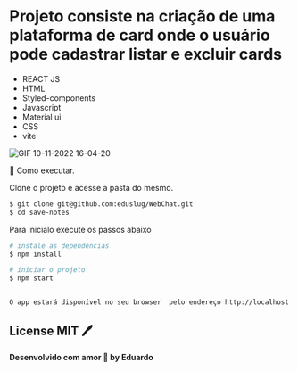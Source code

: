 # Projeto consiste na criação de uma plataforma de card onde o usuário pode cadastrar listar e excluir cards

- REACT JS
- HTML
- Styled-components
- Javascript
- Material ui
- CSS
- vite

![GIF 10-11-2022 16-04-20](https://user-images.githubusercontent.com/38886580/201185017-addf161d-d9f8-4066-929c-41fd7714d26c.gif)

🚀 Como executar.

Clone o projeto e acesse a pasta do mesmo.
```sh
$ git clone git@github.com:eduslug/WebChat.git
$ cd save-notes
```
Para inicialo execute os passos abaixo

```sh
# instale as dependências
$ npm install
```

```sh
# iniciar o projeto
$ npm start
```

```sh

O app estará disponível no seu browser  pelo endereço http://localhost:3000
```

## License MIT 🖊️
**Desenvolvido com amor 💜 by Eduardo**


